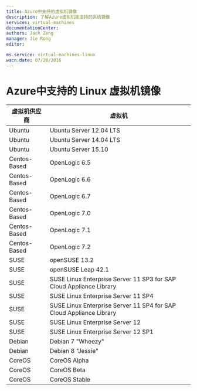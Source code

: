 ```yaml
---
title: Azure中支持的虚拟机镜像
description: 了解Azure虚拟机能支持的系统镜像
services: virtual-machines
documentationCenter: 
authors: Jack Zeng
manager: Jie Rong
editor: 

ms.service: virtual-machines-linux
wacn.date: 07/28/2016
---
```


# Azure中支持的 Linux 虚拟机镜像

|虚拟机供应商		|虚拟机																|
|---------------|-----------------------------------------------------------------------|
|Ubuntu			|Ubuntu Server 12.04 LTS												|
|Ubuntu			|Ubuntu Server 14.04 LTS												|
|Ubuntu			|Ubuntu Server 15.10													|
|Centos-Based	|OpenLogic 6.5															|
|Centos-Based	|OpenLogic 6.6															|
|Centos-Based	|OpenLogic 6.7															|
|Centos-Based	|OpenLogic 7.0															|
|Centos-Based	|OpenLogic 7.1															|
|Centos-Based	|OpenLogic 7.2															|
|SUSE			|openSUSE 13.2															|
|SUSE			|openSUSE Leap 42.1														|
|SUSE			|SUSE Linux Enterprise Server 11 SP3 for SAP Cloud Appliance Library	|
|SUSE			|SUSE Linux Enterprise Server 11 SP4									|
|SUSE			|SUSE Linux Enterprise Server 11 SP4 for SAP Cloud Appliance Library	|
|SUSE			|SUSE Linux Enterprise Server 12										|
|SUSE			|SUSE Linux Enterprise Server 12 SP1									|
|Debian			|Debian 7 "Wheezy"														|
|Debian			|Debian 8 "Jessie"														|
|CoreOS			|CoreOS Alpha															|
|CoreOS			|CoreOS Beta															|
|CoreOS			|CoreOS Stable															|